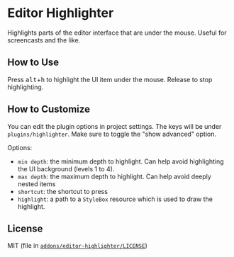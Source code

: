 # Editor Highlighter

Highlights parts of the editor interface that are under the mouse. Useful for screencasts and the like.


## How to Use

Press <kbd>alt</kbd>+<kbd>h</kbd> to highlight the UI item under the mouse. Release to stop highlighting.


## How to Customize

You can edit the plugin options in project settings. The keys will be under `plugins/highlighter`. Make sure to toggle the "show advanced" option.

Options:

- `min depth`: the minimum depth to highlight. Can help avoid highlighting the UI background (levels 1 to 4).
- `max depth`: the maximum depth to highlight. Can help avoid deeply nested items
- `shortcut`: the shortcut to press
- `highlight`: a path to a `StyleBox` resource which is used to draw the highlight.


## License

MIT (file in [`addons/editor-highlighter/LICENSE`](addons/editor-highlighter/LICENSE))